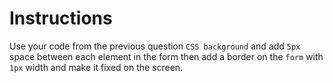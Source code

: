 # Instructions  

Use your code from the previous question `CSS background` and add `5px` space between each element in the form then add a border on the `form` with `1px` width and make it fixed on the screen.


